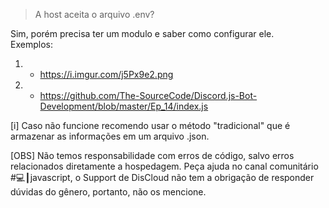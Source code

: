> A host aceita o arquivo .env?

Sim, porém precisa ter um modulo e saber como configurar ele.<br>
Exemplos: 
1) - https://i.imgur.com/j5Px9e2.png
2) - https://github.com/The-SourceCode/Discord.js-Bot-Development/blob/master/Ep_14/index.js

[i] Caso não funcione recomendo usar o método "tradicional" que é armazenar as informações em um arquivo .json.

[OBS] Não temos responsabilidade com erros de código, salvo erros relacionados diretamente a hospedagem. Peça ajuda no canal comunitário #💻┃javascript, o Support de DisCloud não tem a obrigação de responder dúvidas do gênero, portanto, não os mencione.